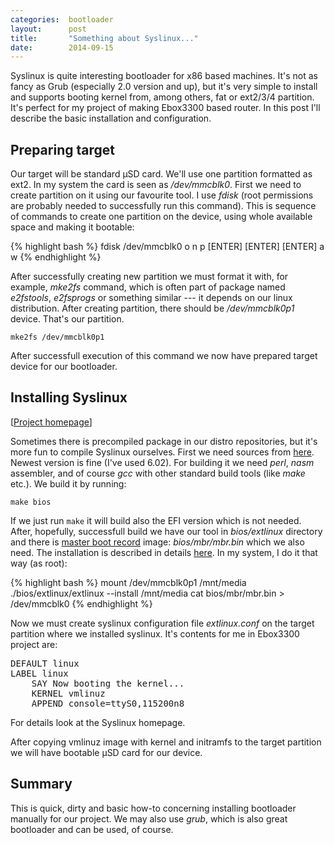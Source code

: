 ```yaml
---
categories:  bootloader
layout:      post
title:       "Something about Syslinux..."
date:        2014-09-15
---
```


Syslinux is quite interesting bootloader for x86 based machines. It's not as
fancy as Grub (especially 2.0 version and up), but it's very simple to install
and supports booting kernel from, among others, fat or ext2/3/4 partition.
It's perfect for my project of making Ebox3300 based router. In this post
I'll describe the basic installation and configuration.

Preparing target
----------------

Our target will be standard µSD card. We'll use one partition formatted
as ext2. In my system the card is seen as _/dev/mmcblk0_.
First we need to create partition on it using our favourite tool.
I use _fdisk_ (root permissions are probably needed to successfully run this
command). This is sequence of commands to create one partition on the device,
using whole available space and making it bootable:

{% highlight bash %}
fdisk /dev/mmcblk0
o
n
p
[ENTER]
[ENTER]
[ENTER]
a
w
{% endhighlight %}

After successfully creating new partition we must format it with, for example,
_mke2fs_ command, which is often part of package named _e2fstools_,
_e2fsprogs_ or something similar --- it depends on our linux distribution.
After creating partition, there should be _/dev/mmcblk0p1_ device. That's
our partition.

```
mke2fs /dev/mmcblk0p1
```

After successfull execution of this command we now have prepared target device
for our bootloader.

Installing Syslinux
-------------------

[[Project homepage](http://www.syslinux.org/)]

Sometimes there is precompiled package in our distro repositories, but it's
more fun to compile Syslinux ourselves. First we need sources from
[here](https://www.kernel.org/pub/linux/utils/boot/syslinux/). Newest version
is fine (I've used 6.02). For building it we need _perl_, _nasm_ assembler,
and of course _gcc_ with other standard build tools (like _make_ etc.).
We build it by running:

```
make bios
```

If we just run ```make``` it will build also the EFI version which is not
needed. After, hopefully, successfull build we have our tool in
_bios/extlinux_ directory and there is
[master boot record](http://en.wikipedia.org/wiki/Master_boot_record)
image: _bios/mbr/mbr.bin_ which we also need. The installation is described
in details [here](http://www.syslinux.org/wiki/index.php/EXTLINUX).
In my system, I do it that way (as root):

{% highlight bash %}
mount /dev/mmcblk0p1 /mnt/media
./bios/extlinux/extlinux --install /mnt/media
cat bios/mbr/mbr.bin > /dev/mmcblk0
{% endhighlight %}

Now we must create syslinux configuration file _extlinux.conf_ on the target
partition where we installed syslinux. It's contents for me in Ebox3300
project are:

<pre>
DEFAULT linux
LABEL linux
    SAY Now booting the kernel...
    KERNEL vmlinuz
    APPEND console=ttyS0,115200n8
</pre>

For details look at the Syslinux homepage.

After copying vmlinuz image with kernel and initramfs to the target
partition we will have bootable µSD card for our device.

Summary
-------

This is quick, dirty and basic how-to concerning installing bootloader
manually for our project. We may also use _grub_, which is also great
bootloader and can be used, of course.

